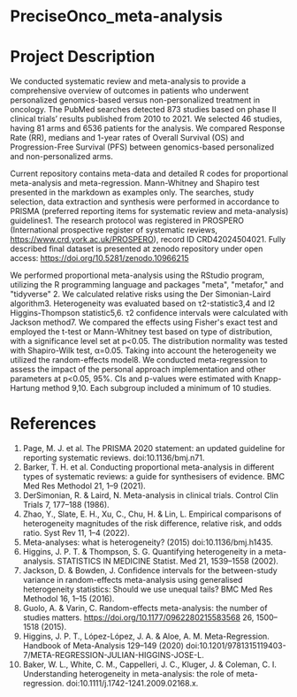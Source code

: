 # PreciseOnco_meta-analysis

# Project Description

We conducted systematic review and meta-analysis to provide a comprehensive overview of outcomes in patients who underwent personalized genomics-based versus non-personalized treatment in oncology. The PubMed searches detected 873 studies based on phase II clinical trials’ results published from 2010 to 2021. We selected 46 studies, having 81 arms and 6536 patients for the analysis. We compared Response Rate (RR), medians and 1-year rates of Overall Survival (OS) and Progression-Free Survival (PFS) between genomics-based personalized and non-personalized arms.

Current repository contains meta-data and detailed R codes for proportional meta-analysis and meta-regression. Mann-Whitney and Shapiro test presented in the markdown as examples only. The searches, study selection, data extraction and synthesis were performed in accordance to PRISMA (preferred reporting items for systematic review and meta-analysis) guidelines1. The research protocol was registered in PROSPERO (International prospective register of systematic reviews, https://www.crd.york.ac.uk/PROSPERO), record ID CRD42024504021. Fully described final dataset is presented at zenodo repository under open access: https://doi.org/10.5281/zenodo.10966215 

We performed proportional meta-analysis using the RStudio program, utilizing the R programming language and packages "meta", "metafor," and "tidyverse" 2. We calculated relative risks using the Der Simonian-Laird algorithm3. Heterogeneity was evaluated based on τ2-statistic3,4 and I2 Higgins-Thompson statistic5,6. τ2 confidence intervals were calculated with Jackson method7. We compared the effects using Fisher's exact test and employed the t-test or Mann-Whitney test based on type of distribution, with a significance level set at p<0.05. The distribution normality was tested with Shapiro-Wilk test, α=0.05. Taking into account the heterogeneity we utilized the random-effects model8. We conducted meta-regression to assess the impact of the personal approach implementation and other parameters at p<0.05, 95%. CIs and p-values were estimated with Knapp-Hartung method 9,10. Each subgroup included a minimum of 10 studies.


# References
1.	Page, M. J. et al. The PRISMA 2020 statement: an updated guideline for reporting systematic reviews. doi:10.1136/bmj.n71.
2.	Barker, T. H. et al. Conducting proportional meta-analysis in different types of systematic reviews: a guide for synthesisers of evidence. BMC Med Res Methodol 21, 1–9 (2021).
3.	DerSimonian, R. & Laird, N. Meta-analysis in clinical trials. Control Clin Trials 7, 177–188 (1986).
4.	Zhao, Y., Slate, E. H., Xu, C., Chu, H. & Lin, L. Empirical comparisons of heterogeneity magnitudes of the risk difference, relative risk, and odds ratio. Syst Rev 11, 1–4 (2022).
5.	Meta-analyses: what is heterogeneity? (2015) doi:10.1136/bmj.h1435.
6.	Higgins, J. P. T. & Thompson, S. G. Quantifying heterogeneity in a meta-analysis. STATISTICS IN MEDICINE Statist. Med 21, 1539–1558 (2002).
7.	Jackson, D. & Bowden, J. Confidence intervals for the between-study variance in random-effects meta-analysis using generalised heterogeneity statistics: Should we use unequal tails? BMC Med Res Methodol 16, 1–15 (2016).
8.	Guolo, A. & Varin, C. Random-effects meta-analysis: the number of studies matters. https://doi.org/10.1177/0962280215583568 26, 1500–1518 (2015).
9.	Higgins, J. P. T., López-López, J. A. & Aloe, A. M. Meta-Regression. Handbook of Meta-Analysis 129–149 (2020) doi:10.1201/9781315119403-7/META-REGRESSION-JULIAN-HIGGINS-JOSE-L.
10.	Baker, W. L., White, C. M., Cappelleri, J. C., Kluger, J. & Coleman, C. I. Understanding heterogeneity in meta-analysis: the role of meta-regression. doi:10.1111/j.1742-1241.2009.02168.x.
 


